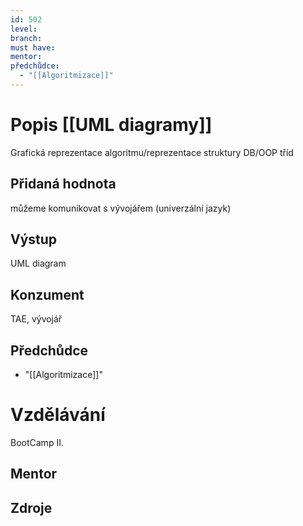 ```yaml
---
id: 502
level: 
branch: 
must have: 
mentor: 
předchůdce: 
  - "[[Algoritmizace]]"
---
```



# Popis [[UML diagramy]]
Grafická reprezentace algoritmu/reprezentace struktury DB/OOP tříd

## Přidaná hodnota
můžeme komunikovat s vývojářem (univerzální jazyk)

## Výstup
UML diagram

## Konzument
TAE, vývojář

## Předchůdce

  - "[[Algoritmizace]]"

# Vzdělávání
BootCamp II.

## Mentor


## Zdroje